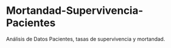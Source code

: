 # Mortandad-Supervivencia-Pacientes
Análisis de Datos Pacientes, tasas de supervivencia y mortandad.
